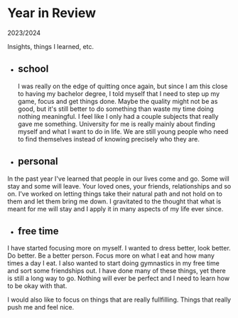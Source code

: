 # Year in Review

2023/2024

Insights, things I learned, etc.

- ## school
  I was really on the edge of quitting once again, but since I am this close to having my bachelor degree, I told myself that I need to step up my game, focus and get things done.
  Maybe the quality might not be as good, but it's still better to do something than waste my time doing nothing meaningful. I feel like I only had a couple subjects that really gave me something. University for me is really mainly about finding myself and what I want to do in life. We are still young people who need to find themselves instead of knowing precisely who they are. 
    
- ## personal
In the past year I've learned that people in our lives come and go. Some will stay and some will leave. Your loved ones, your friends, relationships and so on. I've worked on letting things take their natural path and not hold on to them and let them bring me down. I gravitated to the thought that what is meant for me will stay and I apply it in many aspects of my life ever since. 
  
- ## free time
 I have started focusing more on myself. I wanted to dress better, look better. Do better. Be a better person. Focus more on what I eat and how many times a day I eat. I also wanted to start doing gymnastics in my free time and sort some friendships out. I have done many of these things, yet there is still a long way to go. Nothing will ever be perfect and I need to learn how to be okay with that. 

I would also like to focus on things that are really fullfilling. Things that really push me and feel nice. 
